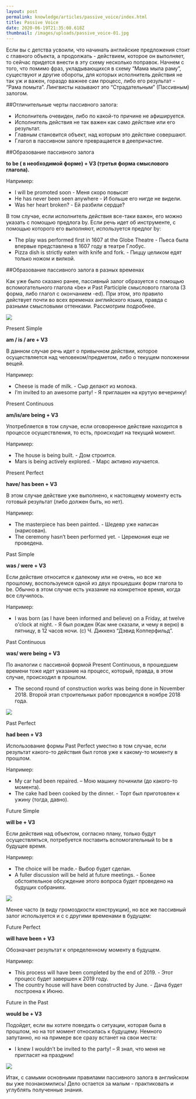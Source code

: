 ```yaml
---
layout: post
permalink: knowledge/articles/passive_voice/index.html
title: Passive Voice
date: 2020-06-19T21:35:08.618Z
thumbnail: /images/uploads/passive_voice-01.jpg
---
```

Если вы с детства усвоили, что начинать английские предложения стоит с главного объекта, а продолжать - действием, которое он выполняет, то сейчас придется внести в эту схему несколько поправок.
Начнем с того, что помимо фраз, укладывающихся в схему “Мама мыла раму”, существуют и другие обороты, для которых исполнитель действия не так уж и важен, гораздо важнее сам процесс, либо его результат - “Рама помыта”. Лингвисты называют это “Страдательным” (Пассивным) залогом.

##Отличительные черты пассивного залога:

- Исполнитель очевиден, либо по какой-то причине не афишируется.
- Исполнитель действия не так важен как само действие или его результат.
- Главным становится объект, над которым это действие совершают.
- Глагол в пассивном залоге превращается в деепричастие.
 
##Образование пассивного залога

**to be ( в необходимой форме) + V3
(третья форма смыслового глагола).**

Например:

- I will be promoted soon - Меня скоро повысят
- He has never been seen anywhere - И больше его нигде не видели.
- Was her heart broken? - Ей разбили сердце?

В том случае, если исполнитель действия все-таки важен, его можно указать с помощью предлога by. Если речь идет об инструменте, с помощью которого его выполняют, используется предлог by:

- The play was performed first in 1607 at the Globe Theatre - Пьеса была впервые
представлена в 1607 году в театре Глобус.
- Pizza dish is strictly eaten with knife and fork. - Пиццу целиком едят только ножом и вилкой.

##Образование пассивного залога в разных временах

Как уже было сказано ранее, пассивный залог образуется с помощью вспомогательного глагола «be» и Past Participle смыслового глагола (3 форма, либо глагол с окончанием -ed). При этом, это правило действует почти во всех временах английского языка, правда с разными смысловыми оттенками. Рассмотрим подробнее.

![](/images/uploads/passive_voice-02.jpg)

Present Simple

**am / is / are + V3**

В данном случае речь идет о привычном действии, которое осуществляется над человеком/предметом, либо о текущем положении вещей.

Например:

- Cheese is made of milk. - Сыр делают из молока.
- I’m invited to an awesome party! - Я приглашен на крутую вечеринку!
 

Present Continuous

**am/is/are being + V3**

Употребляется в том случае, если оговоренное действие находится в процессе осуществления, то есть, происходит на текущий момент.

Например:

- The house is being built. - Дом строится.
- Mars is being actively explored. - Марс активно изучается.
 

Present Perfect

**have/ has been + V3**

В этом случае действие уже выполнено, к настоящему моменту есть готовый результат
(либо должен быть, но нет).

Например:

- The masterpiece has been painted. - Шедевр уже написан (нарисован).
- The ceremony hasn’t been performed yet. - Церемония еще не проведена.

Past Simple

**was / were + V3**

Если действие относится к далекому или не очень, но все же прошлому, воспользуемся одной из двух прошедших форм глагола to be. Обычно в этом случае есть указание на конкретное время, когда все случилось.

Например:

- I was born (as I have been informed and believe) on a Friday, at twelve o'clock at night. - Я был рожден
(Как мне сказали, и чему я верю) в пятницу, в 12 часов ночи. 
(с) Ч. Диккенз “Дэвид Копперфильд”. 
 

Past Continuous

**was/ were being + V3**

По аналогии с пассивной формой Present Continuous, в прошедшем времени тоже идет указание на процесс, который, правда, в этом случае, происходил в прошлом.

- The second round of construction works was being done in November 2018.
Второй этап строительных работ проводился в ноябре 2018 года.

![](/images/uploads/passive_voice-03.jpg)

Past Perfect

**had been + V3**

Использование формы Past Perfect уместно в том случае, если результат какого-то действия был готов уже к какому-то моменту в прошлом.

Например:

- My car had been repaired. – Мою машину починили (до какого-то момента).
- The cake had been cooked by the dinner. - Торт был приготовлен к ужину (тогда, давно).
 

Future Simple

**will be + V3**

Если действия над объектом, согласно плану, только будут осуществляться, потребуется поставить вспомогательный to be в будущее время.

Например:

- The choice will be made.- Выбор будет сделан.
- A fuller discussion will be held at future meetings. - Более обстоятельное обсуждение этого вопроса
будет проведено на будущих собраниях.

![](/images/uploads/passive_voice-04.jpg)

Менее часто (в виду громоздкости конструкции), но все же пассивный залог используется и с с другими временами в будущем: 

Future Perfect

**will have been + V3**

Обозначает результат к определенному моменту в будущем.

Например:

- This process will have been completed by the end of 2019. - Этот процесс будет завершен к 2019 году.
- The country house will have been constructed by June. - Дача будет построена к Июню.
 

Future in the Past

**would be + V3**

Подойдет, если вы хотите поведать о ситуации, которая была в прошлом, но на тот момент относилась к будущему. Немного запутанно, но на примере все сразу встанет на свои места:

- I knew I wouldn’t  be invited to the party! – Я знал, что меня не пригласят на праздник!

![](/images/uploads/passive_voice-05.jpg)

Итак, с самыми основными правилами пассивного залога в английском вы уже познакомились! Дело остается за малым - практиковать и углублять полученные знания.